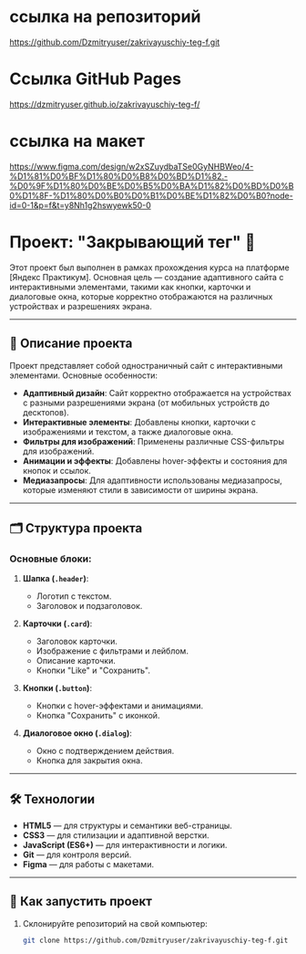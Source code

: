 # ссылка на репозиторий

https://github.com/Dzmitryuser/zakrivayuschiy-teg-f.git

# Ссылка GitHub Pages

https://dzmitryuser.github.io/zakrivayuschiy-teg-f/

# ссылка на макет

https://www.figma.com/design/w2xSZuydbaTSe0GyNHBWeo/4-%D1%81%D0%BF%D1%80%D0%B8%D0%BD%D1%82.-%D0%9F%D1%80%D0%BE%D0%B5%D0%BA%D1%82%D0%BD%D0%B0%D1%8F-%D1%80%D0%B0%D0%B1%D0%BE%D1%82%D0%B0?node-id=0-1&p=f&t=y8Nh1g2hswyewk50-0

# Проект: "Закрывающий тег" 🎨

Этот проект был выполнен в рамках прохождения курса на платформе [Яндекс Практикум]. Основная цель — создание адаптивного сайта с интерактивными элементами, такими как кнопки, карточки и диалоговые окна, которые корректно отображаются на различных устройствах и разрешениях экрана.

---

## 📝 Описание проекта

Проект представляет собой одностраничный сайт с интерактивными элементами. Основные особенности:

- **Адаптивный дизайн**: Сайт корректно отображается на устройствах с разными разрешениями экрана (от мобильных устройств до десктопов).
- **Интерактивные элементы**: Добавлены кнопки, карточки с изображениями и текстом, а также диалоговые окна.
- **Фильтры для изображений**: Применены различные CSS-фильтры для изображений.
- **Анимации и эффекты**: Добавлены hover-эффекты и состояния для кнопок и ссылок.
- **Медиазапросы**: Для адаптивности использованы медиазапросы, которые изменяют стили в зависимости от ширины экрана.

---

## 🗂 Структура проекта

### Основные блоки:

1. **Шапка (`.header`)**:

   - Логотип с текстом.
   - Заголовок и подзаголовок.

2. **Карточки (`.card`)**:

   - Заголовок карточки.
   - Изображение с фильтрами и лейблом.
   - Описание карточки.
   - Кнопки "Like" и "Сохранить".

3. **Кнопки (`.button`)**:

   - Кнопки с hover-эффектами и анимациями.
   - Кнопка "Сохранить" с иконкой.

4. **Диалоговое окно (`.dialog`)**:
   - Окно с подтверждением действия.
   - Кнопка для закрытия окна.

---

## 🛠 Технологии

- **HTML5** — для структуры и семантики веб-страницы.
- **CSS3** — для стилизации и адаптивной верстки.
- **JavaScript (ES6+)** — для интерактивности и логики.
- **Git** — для контроля версий.
- **Figma** — для работы с макетами.

---

## 🚀 Как запустить проект

1. Склонируйте репозиторий на свой компьютер:
   ```bash
   git clone https://github.com/Dzmitryuser/zakrivayuschiy-teg-f.git
   ```

